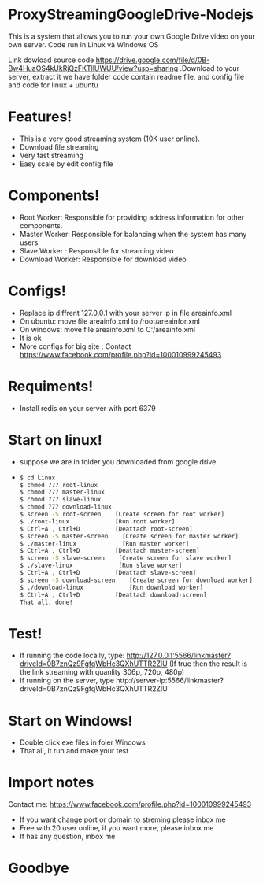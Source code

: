 # ProxyStreamingGoogleDrive-Nodejs

This is a system that allows you to run your own Google Drive video on your own server. Code run in Linux và Windows OS

Link dowload source code  https://drive.google.com/file/d/0B-Bw4HuaOS4kUkRjQzFKTllUWUU/view?usp=sharing .Download to your server, extract it we have folder code contain readme file, and config file and code for linux + ubuntu

# Features!
  - This is a very good streaming system (10K user online).
  - Download file streaming
  - Very fast streaming
  - Easy scale by edit config file
# Components!
  - Root Worker: Responsible for providing address information for other components.
  - Master Worker: Responsible for balancing when the system has many users
  - Slave Worker : Responsible for streaming video
  - Download Worker: Responsible for download video
# Configs!
  - Replace ip diffrent 127.0.0.1 with your server ip in file areainfo.xml
  - On ubuntu: move file areainfo.xml to /root/areainfor.xml
  - On windows: move file areainfo.xml to C:/areainfo.xml
  - It is ok
  - More configs for big site : Contact https://www.facebook.com/profile.php?id=100010999245493
# Requiments!
  - Install redis on your server with port 6379
# Start on linux!
  - suppose we are in folder you downloaded from google drive
  - ```sh
    $ cd Linux
    $ chmod 777 root-linux
    $ chmod 777 master-linux
    $ chmod 777 slave-linux
    $ chmod 777 download-linux
    $ screen -S root-screen    [Create screen for root worker]
    $ ./root-linux             [Run root worker]
    $ Ctrl+A , Ctrl+D          [Deattach root-screen]
    $ screen -S master-screen    [Create screen for master worker]
    $ ./master-linux             [Run master worker]
    $ Ctrl+A , Ctrl+D          [Deattach master-screen]
    $ screen -S slave-screen    [Create screen for slave worker]
    $ ./slave-linux             [Run slave worker]
    $ Ctrl+A , Ctrl+D          [Deattach slave-screen]
    $ screen -S download-screen    [Create screen for download worker]
    $ ./download-linux             [Run download worker]
    $ Ctrl+A , Ctrl+D          [Deattach download-screen]
    That all, done!
    ```

# Test!
  - If running the code locally, type: http://127.0.0.1:5566/linkmaster?driveId=0B7znQz9FgfqWbHc3QXhUTTR2ZlU (If true then the result is the link streaming with quanlity 306p, 720p, 480p)
  - If running on the server, type http://server-ip:5566/linkmaster?driveId=0B7znQz9FgfqWbHc3QXhUTTR2ZlU
# Start on Windows!
  - Double click exe files in foler Windows
  - That all, it run and make your test
# Import notes
Contact me: https://www.facebook.com/profile.php?id=100010999245493
  - If you want change port or domain to streming please inbox me
  - Free with 20 user online, if you want more, please inbox me
  - If has any question, inbox me
# Goodbye
